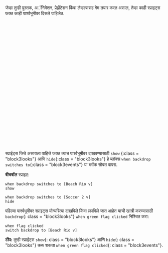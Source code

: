 जेव्हा तुम्ही पुस्तक, अॅनिमेशन, प्रेझेंटेशन किंवा लेव्हल्ससह गेम तयार करत असाल, तेव्हा काही स्प्राइट्स फक्त काही पार्श्वभूमीवर दिसले पाहिजेत.
<div class="scratch-preview" style="margin-left: 15px;">
  <iframe allowtransparency="true" width="485" height="402" src="" frameborder="0"></iframe>
</div>

स्प्राईट्स जिथे असायला पाहिजे फक्त त्याच पार्श्वभूमीवर दाखवण्यासाठी `show` {:class = "block3looks"} आणि `hide`{:class = "block3looks"} हे ब्लॉक्स `when backdrop switches to`{:class = "block3events"} या ब्लॉक सोबत वापरा.

**बीचबॉल** स्प्राइट:
```blocks3
when backdrop switches to [Beach Rio v]
show

when backdrop switches to [Soccer 2 v]
hide
```

पहिल्या पार्श्वभूमीवर स्प्राइट्स योग्यरित्या दाखविले किंवा लपविले जात आहेत याची खात्री करण्यासाठी `backdrop`{: class = "block3looks"} `when green flag clicked` निश्चित करा:

```blocks3
when flag clicked
switch backdrop to [Beach Rio v]
```

**टीप:** तुम्ही स्प्राईट्स `show`{: class = "block3looks"} आणि `hide`{: class = "block3looks"} करू शकता `when green flag clicked`{: class = "block3events"}.
